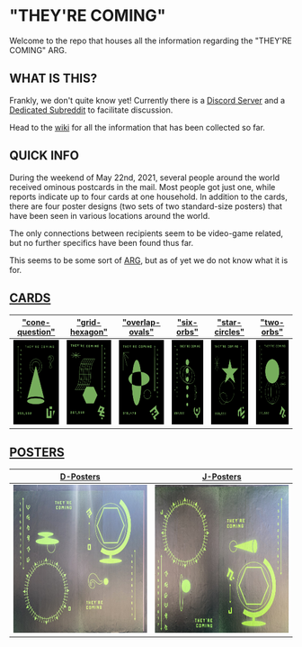 # "THEY'RE COMING"

Welcome to the repo that houses all the information regarding the "THEY'RE COMING" ARG.

## WHAT IS THIS?

Frankly, we don't quite know yet! Currently there is a [Discord Server](https://discord.gg/MBXNVKRYNJ) and a [Dedicated Subreddit](https://www.reddit.com/r/TheyreComing/) to facilitate discussion.

Head to the [wiki](https://github.com/junk-shop/they-are-coming/wiki) for all the information that has been collected so far.

## QUICK INFO

During the weekend of May 22nd, 2021, several people around the world received ominous postcards in the mail. Most people got just one, while reports indicate up to four cards at one household. In addition to the cards, there are four poster designs (two sets of two standard-size posters) that have been seen in various locations around the world.

The only connections between recipients seem to be video-game related, but no further specifics have been found thus far.

This seems to be some sort of [ARG](https://en.wikipedia.org/wiki/Alternate_reality_game), but as of yet we do not know what it is for.

## [CARDS](https://github.com/junk-shop/they-are-coming/wiki/cards) 

| ["cone-question"](https://github.com/junk-shop/they-are-coming/wiki/cone-question) | ["grid-hexagon"](https://github.com/junk-shop/they-are-coming/wiki/grid-hexagon) | ["overlap-ovals"](https://github.com/junk-shop/they-are-coming/wiki/overlap-ovals) | ["six-orbs"](https://github.com/junk-shop/they-are-coming/wiki/six-orbs) | ["star-circles"](https://github.com/junk-shop/they-are-coming/wiki/star-circles) | ["two-orbs"](https://github.com/junk-shop/they-are-coming/wiki/two-orbs) |
| :-----------: | :-----------: | :-----------: | :-----------: | :-----------: | :-----------: |
| <img src="https://github.com/junk-shop/they-are-coming/blob/main/postcards/cone-question-edited.png" width="100" height="150"/> | <img src="https://github.com/junk-shop/they-are-coming/blob/main/postcards/grid-hexagon-edited.png" width="100" height="150"/> | <img src="https://github.com/junk-shop/they-are-coming/blob/main/postcards/overlap-ovals-edited.png" width="100" height="150"/> | <img src="https://github.com/junk-shop/they-are-coming/blob/main/postcards/six-orbs-edited.png" width="100" height="150"/> | <img src="https://github.com/junk-shop/they-are-coming/blob/main/postcards/star-circles-edited.png" width="100" height="150"/> | <img src="https://github.com/junk-shop/they-are-coming/blob/main/postcards/two-orbs-edited.png" width="100" height="150"/> |

## [POSTERS](https://github.com/junk-shop/they-are-coming/wiki/posters)

| [D-Posters](https://github.com/junk-shop/they-are-coming/wiki/d-posters) | [J-Posters](https://github.com/junk-shop/they-are-coming/wiki/j-posters) |
| -------- | -------- |
| <img src="https://github.com/junk-shop/they-are-coming/blob/main/posters/d-posters.jpg" width="350" height="263"/> | <img src="https://github.com/junk-shop/they-are-coming/blob/main/posters/j-posters.jpg" width="350" height="263"/> |
